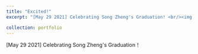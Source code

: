 ```yaml
---
title: "Excited!"
excerpt: "[May 29 2021] Celebrating Song Zheng's Graduation! <br/><img src='/images/20210529223129.jpg'>"

collection: portfolio
---
```


[May 29 2021] Celebrating Song Zheng's Graduation！
